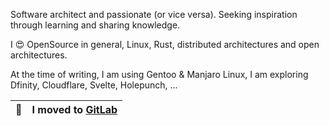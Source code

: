 

Software architect and passionate (or vice versa). Seeking inspiration through learning and sharing knowledge. 

I 😍 OpenSource in general, Linux, Rust, distributed architectures and open architectures.

At the time of writing, I am using Gentoo & Manjaro Linux, I am exploring Dfinity, Cloudflare, Svelte, Holepunch, ...

| :memo:        | I moved to [GitLab](https://gitlab.com/kurdy)      |
|---------------|:------------------------|
